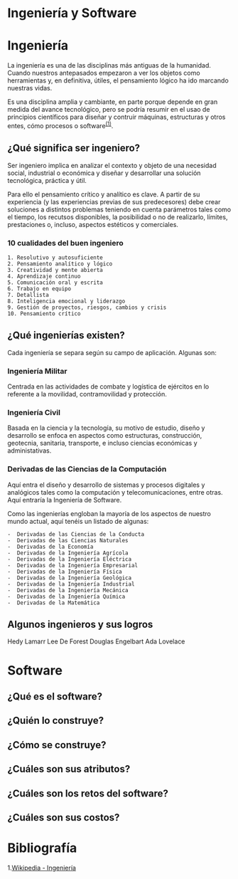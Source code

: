 # Ingeniería y Software

# Ingeniería

La ingeniería es una de las disciplinas más antiguas de la humanidad. Cuando nuestros antepasados empezaron a ver los objetos como herramientas y, en definitiva, útiles, el pensamiento lógico ha ido marcando nuestras vidas.

Es una disciplina amplia y cambiante, en parte porque depende en gran medida del avance tecnológico, pero se podría resumir en el usao de principios científicos para diseñar y contruir máquinas, estructuras y otros entes, cómo procesos o software<sup>[(1)](#bibliografía)</sup>.

## ¿Qué significa ser ingeniero?

Ser ingeniero implica en analizar el contexto y objeto de una necesidad social, industrial o económica y diseñar y desarrollar una solución tecnológica, práctica y útil.

Para ello el pensamiento crítico y analítico es clave. A partir de su experiencia (y las experiencias previas de sus predecesores) debe crear soluciones a distintos problemas teniendo en cuenta parámetros tales como el tiempo, los recutsos disponibles, la posibilidad o no de realizarlo, límites, prestaciones o, incluso, aspectos estéticos y comerciales.

### 10 cualidades del buen ingeniero

    1. Resolutivo y autosuficiente
    2. Pensamiento analítico y lógico
    3. Creatividad y mente abierta
    4. Aprendizaje continuo
    5. Comunicación oral y escrita
    6. Trabajo en equipo
    7. Detallista
    8. Inteligencia emocional y liderazgo
    9. Gestión de proyectos, riesgos, cambios y crisis
    10. Pensamiento crítico

## ¿Qué ingenierías existen?

Cada ingeniería se separa según su campo de aplicación. Algunas son:

### Ingeniería Militar

Centrada en las actividades de combate y logística de ejércitos en lo referente a la movilidad, contramovilidad y protección.

### Ingeniería Civil

Basada en la ciencia y la tecnología, su motivo de estudio, diseño y desarrollo se enfoca en aspectos como estructuras, construcción, geotecnia, sanitaria, transporte, e incluso ciencias económicas y administativas.

### Derivadas de las Ciencias de la Computación

Aquí entra el diseño y desarrollo de sistemas y procesos digitales y analógicos tales como la computación y telecomunicaciones, entre otras. Aquí entraría la Ingeniería de Software.

Como las ingenierías engloban la mayoría de los aspectos de nuestro mundo actual, aquí tenéis un listado de algunas:

    -  Derivadas de las Ciencias de la Conducta
    -  Derivadas de las Ciencias Naturales
    -  Derivadas de la Economía
    -  Derivadas de la Ingeniería Agrícola
    -  Derivadas de la Ingeniería Eléctrica
    -  Derivadas de la Ingeniería Empresarial
    -  Derivadas de la Ingeniería Física
    -  Derivadas de la Ingeniería Geológica
    -  Derivadas de la Ingeniería Industrial
    -  Derivadas de la Ingeniería Mecánica
    -  Derivadas de la Ingeniería Química
    -  Derivadas de la Matemática

## Algunos ingenieros y sus logros

Hedy Lamarr
Lee De Forest
Douglas Engelbart
Ada Lovelace

# Software

## ¿Qué es el software?

## ¿Quién lo construye?

## ¿Cómo se construye?

## ¿Cuáles son sus atributos?

## ¿Cuáles son los retos del software?

## ¿Cuáles son sus costos?

# Bibliografía

1.[Wikipedia - Ingeniería](https://es.wikipedia.org/wiki/Ingeniería)
